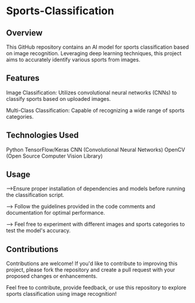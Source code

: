 # Sports-Classification

## Overview
This GitHub repository contains an AI model for sports classification based on image recognition. Leveraging deep learning techniques, this project aims to accurately identify various sports from images.

## Features
Image Classification: Utilizes convolutional neural networks (CNNs) to classify sports based on uploaded images.

Multi-Class Classification: Capable of recognizing a wide range of sports categories.

## Technologies Used
Python
TensorFlow/Keras
CNN (Convolutional Neural Networks)
OpenCV (Open Source Computer Vision Library)

## Usage
-->Ensure proper installation of dependencies and models before running the classification script.

--> Follow the guidelines provided in the code comments and documentation for optimal performance.

--> Feel free to experiment with different images and sports categories to test the model's accuracy.

## Contributions
Contributions are welcome! If you'd like to contribute to improving this project, please fork the repository and create a pull request with your proposed changes or enhancements.

Feel free to contribute, provide feedback, or use this repository to explore sports classification using image recognition!

